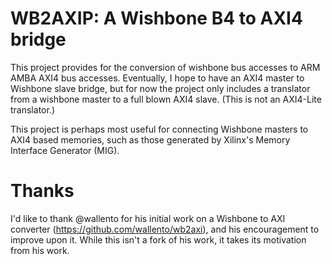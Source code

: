 # WB2AXIP: A Wishbone B4 to AXI4 bridge

This project provides for the conversion of wishbone bus accesses to ARM AMBA
AXI4 bus accesses.  Eventually, I hope to have an AXI4 master to Wishbone slave
bridge, but for now the project only includes a translator from a wishbone
master to a full blown AXI4 slave.  (This is not an AXI4-Lite translator.)

This project is perhaps most useful for connecting Wishbone masters to 
AXI4 based memories, such as those generated by Xilinx's Memory Interface 
Generator (MIG).

# Thanks

I'd like to thank @wallento for his initial work on a Wishbone to AXI converter (https://github.com/wallento/wb2axi), and his encouragement to improve upon it.  While this isn't a fork of his work, it takes its motivation from his work.
